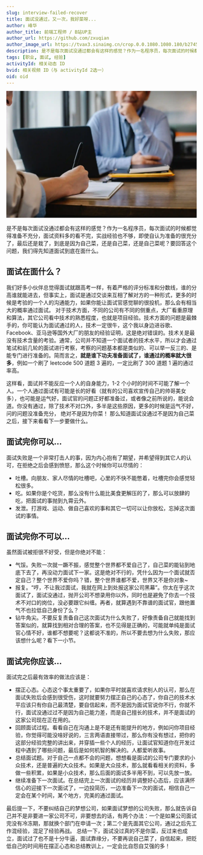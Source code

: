 ```yaml
---
slug: interview-failed-recover
title: 面试没通过，又一次，我好菜呀...
author: 峰华
author_title: 前端工程师 / B站UP主
author_url: https://github.com/zxuqian
author_image_url: https://tvax3.sinaimg.cn/crop.0.0.1080.1080.180/b2745d44ly8g8s4muqeggj20u00u0n0k.jpg?KID=imgbed,tva&Expires=1582389585&ssig=EvXmyu%2FXsX
description: 是不是每次面试没通过都会有这样的感觉？作为一名程序员，每次面试的时候都觉得准备不充分，面试资料多的看不完，实战经验也不够，即使自认为准备的很充分了，最后还是栽了，到底是因为自己菜，还是自己菜，还是自己菜呢？要回答这个问题，我们得先知道面试到底在面什么。
tags: [职业, 面试, 经验]
activityId: 相关动态 ID
bvid: 相关视频 ID（与 activityId 2选一）
oid: oid
---
```


![面试](./img/2021-04-02-interview-failed-recover/interview.webp)

是不是每次面试没通过都会有这样的感觉？作为一名程序员，每次面试的时候都觉得准备不充分，面试资料多的看不完，实战经验也不够，即使自认为准备的很充分了，最后还是栽了，到底是因为自己菜，还是自己菜，还是自己菜呢？要回答这个问题，我们得先知道面试到底在面什么。

## 面试在面什么？

我们好多小伙伴总觉得面试就跟高考一样，有着严格的评分标准和分数线，谁的分高谁就能进去，但事实上，面试是通过交谈来互相了解对方的一种形式，更多的时候是考验的一个人的沟通能力，如果你能让面试官感觉聊的很投机，那么会有相当大的概率通过面试。
对于技术方面，不同的公司有不同的侧重点，大厂看重原理和算法，其它公司看中技术的熟悉程度，也就是项目经验。技术方面的问题是最棘手的，你可能认为面试通过的人，技术一定很牛，这个我以身边进谷歌、Facebook、亚马逊等国外大厂的朋友的经验证明，这是绝对错误的。技术关是最没有技术含量的考验。通常，公司并不知道一个面试者的技术水平，所以才会通过笔试和前几轮的面试进行考察，考察的问题基本都是类似的、可以举一反三的、是能专门进行准备的。简而言之，**就是谁下功夫准备面试了，谁通过的概率就大很多**，例如一个刷了 leetcode 500 道题 3 遍的，一定比刷了 300 道题 1 遍的通过率高。

<!-- truncate -->

这样看，面试并不能反应一个人的自身能力，1-2 个小时的时间不可能了解一个人。一个人通过面试有可能是长的好看（就有的公司喜欢宣传自己的帅哥美女多），也可能是运气好，面试官的问题正好都准备过，或者像之前所说的，能说会道。你没有通过，除了技术不对口外，多半是这些原因，更多的时候是运气不好，问的问题没准备充分，
绝对不是因为你菜！
那么知道面试没通过不是因为自己菜之后，接下来看看下一步要做什么。

## 面试完你可以...

面试失败是一个非常打击人的事，因为内心抱有了期望，并希望得到其它人的认可，在拒绝之后会感到愤怒，那么这个时候你可以尽情的：

- 吐槽。向朋友、家人尽情的吐槽吧，心里的不快不能憋着，吐槽完你会感觉轻松很多。
- 吃。如果你是个吃货，那么没有什么能比美食更解压的了，那么可以放肆的吃，把面试的事抛到九霄云外。
- 发泄。打游戏、运动、做自己喜欢的事和其它一切可以让你放松，忘掉这次面试的事情。

## 面试完你不可以...

虽然面试被拒很不好受，但是你绝对不能：

- 气馁。失败一次就一蹶不振，感觉整个世界都不爱自己了，自己菜的能钻到地底下去了，再没动力面试下一家。这是绝对不行的，凭什么因为一个面试就否定自己？整个世界不爱你吗？错，整个世界谁都不爱，世界又不是你对象~
- 报复。“哼，不让我过面试，我就在网上到处报这家公司黑幕”。你太在乎这次面试了，面试没通过，抛开公司不想录用你以外，同时也是避免了你去一个技术不对口的岗位，没必要跟它纠缠。再者，就算遇到不靠谱的面试官，跟他置气不也拉低自己身份了么？
- 钻牛角尖。不要反复责备自己这次面试为什么失败了，好像责备自己就能找到答案似的，就算找到相对合理的答案，也不见得是正确的，可能就单纯是面试官心情不好，谁都不想要呢？这都说不准的，所以不要去想为什么失败，那应该想什么呢？看下一小节。

## 面试完你应该...

面试完之后最有效率的做法应该是：

- 摆正心态。心态这个事太重要了，如果你平时就喜欢请求别人的认可，那么在面试失败后会感到很受伤，这时就要努力摆正自己的心态了，你自己的技术水平应该只有你自己最清楚，要自信起来，而不是因为面试官说你不行，你就不行，面试没通过过不是因为自己能力差，而是自己擅长的技术，并不是面试的这家公司现在正在用的。
- 回顾面试过程。看看自己在沟通上是不是还有能提升的地方，例如问你项目经验，你觉得可能没啥好说的，三言两语直接带过，那么你有没有想过，把你的这部分经验完整的讲出来，并穿插一些个人的经历，让面试官知道你在开发过程中遇到了哪些问题，最后是如何机智的解决的。人都爱听故事。
- 总结面试题。对于自己一点都不会的问题，想想看是面试的公司专门要求的小众技术，还是普遍的大众技术。如果是大众技术，那么就看看相关的资料，多做一些积累，如果是小众技术，那么后面的面试多半用不到，可以先放一放。
- 继续准备下一次面试。在总结完上一次面试的经历并调整好心态后，应该满怀信心的迎接下一次面试了，一边投简历，一边准备下一次的面试，相信自己一定会在某个时间，某个地方，完美的通过面试。

最后提一下，不要纠结自己的梦想公司，如果面试梦想的公司失败，那么就告诉自己并不是非要进一家公司不可，非要想去的话，有两个办法：一个是如果公司面试完没有冷冻期，那就换个部门在申请一次；第二个是先面其它公司，通过之后先工作混经验，混足了经验再战。
总结一下，面试没过真的不是你菜，反过来也成立，面试过了也不是十分牛逼，面试靠缘分，不要再说自己菜了，自信起来，把贬低自己的时间用在摆正心态和总结教训上，一定会比自怨自艾强的多！
